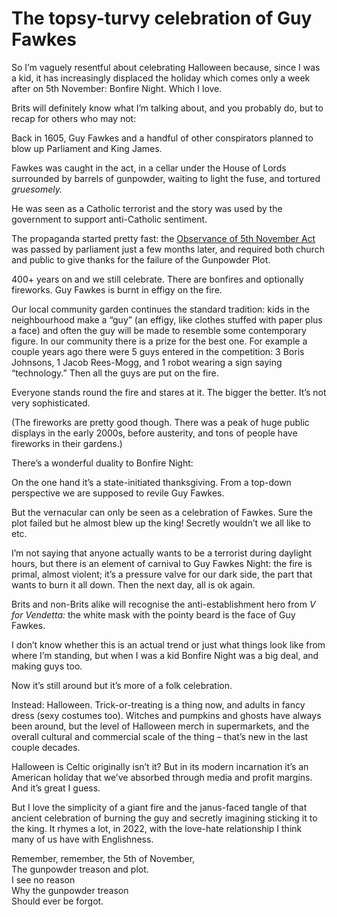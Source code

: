 # The topsy-turvy celebration of Guy Fawkes

So I’m vaguely resentful about celebrating Halloween because, since I was a
kid, it has increasingly displaced the holiday which comes only a week after
on 5th November: Bonfire Night. Which I love.

Brits will definitely know what I’m talking about, and you probably do, but to
recap for others who may not:

Back in 1605, Guy Fawkes and a handful of other conspirators planned to blow
up Parliament and King James.

Fawkes was caught in the act, in a cellar under the House of Lords surrounded
by barrels of gunpowder, waiting to light the fuse, and tortured _gruesomely._

He was seen as a Catholic terrorist and the story was used by the government
to support anti-Catholic sentiment.

The propaganda started pretty fast: the [Observance of 5th November
Act](https://en.wikipedia.org/wiki/Observance_of_5th_November_Act_1605) was
passed by parliament just a few months later, and required both church and
public to give thanks for the failure of the Gunpowder Plot.

400+ years on and we still celebrate. There are bonfires and optionally
fireworks. Guy Fawkes is burnt in effigy on the fire.

Our local community garden continues the standard tradition: kids in the
neighbourhood make a “guy” (an effigy, like clothes stuffed with paper plus a
face) and often the guy will be made to resemble some contemporary figure. In
our community there is a prize for the best one. For example a couple years
ago there were 5 guys entered in the competition: 3 Boris Johnsons, 1 Jacob
Rees-Mogg, and 1 robot wearing a sign saying “technology.” Then all the guys
are put on the fire.

Everyone stands round the fire and stares at it. The bigger the better. It’s
not very sophisticated.

(The fireworks are pretty good though. There was a peak of huge public
displays in the early 2000s, before austerity, and tons of people have
fireworks in their gardens.)

There’s a wonderful duality to Bonfire Night:

On the one hand it’s a state-initiated thanksgiving. From a top-down
perspective we are supposed to revile Guy Fawkes.

But the vernacular can only be seen as a celebration of Fawkes. Sure the plot
failed but he almost blew up the king! Secretly wouldn’t we all like to etc.

I’m not saying that anyone actually wants to be a terrorist during daylight
hours, but there is an element of carnival to Guy Fawkes Night: the fire is
primal, almost violent; it’s a pressure valve for our dark side, the part that
wants to burn it all down. Then the next day, all is ok again.

Brits and non-Brits alike will recognise the anti-establishment hero from _V
for Vendetta:_ the white mask with the pointy beard is the face of Guy Fawkes.

I don’t know whether this is an actual trend or just what things look like
from where I’m standing, but when I was a kid Bonfire Night was a big deal,
and making guys too.

Now it’s still around but it’s more of a folk celebration.

Instead: Halloween. Trick-or-treating is a thing now, and adults in fancy
dress (sexy costumes too). Witches and pumpkins and ghosts have always been
around, but the level of Halloween merch in supermarkets, and the overall
cultural and commercial scale of the thing – that’s new in the last couple
decades.

Halloween is Celtic originally isn’t it? But in its modern incarnation it’s an
American holiday that we’ve absorbed through media and profit margins. And
it’s great I guess.

But I love the simplicity of a giant fire and the janus-faced tangle of that
ancient celebration of burning the guy and secretly imagining sticking it to
the king. It rhymes a lot, in 2022, with the love-hate relationship I think
many of us have with Englishness.

Remember, remember, the 5th of November,  
The gunpowder treason and plot.  
I see no reason  
Why the gunpowder treason  
Should ever be forgot.
